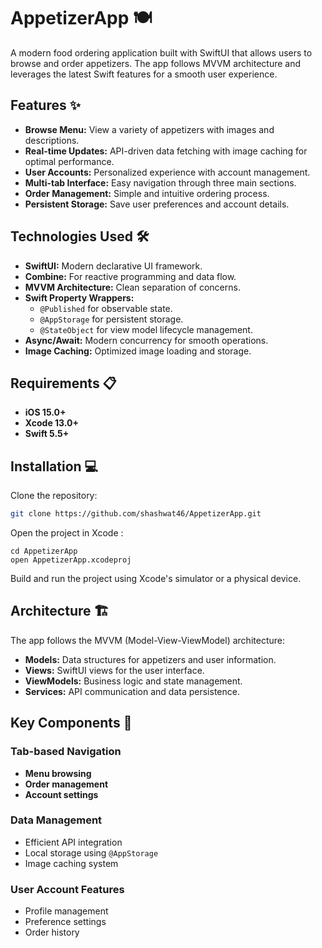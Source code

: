 # AppetizerApp 🍽️

A modern food ordering application built with SwiftUI that allows users to browse and order appetizers. The app follows MVVM architecture and leverages the latest Swift features for a smooth user experience.

## Features ✨

- **Browse Menu:** View a variety of appetizers with images and descriptions.
- **Real-time Updates:** API-driven data fetching with image caching for optimal performance.
- **User Accounts:** Personalized experience with account management.
- **Multi-tab Interface:** Easy navigation through three main sections.
- **Order Management:** Simple and intuitive ordering process.
- **Persistent Storage:** Save user preferences and account details.

## Technologies Used 🛠️

- **SwiftUI:** Modern declarative UI framework.
- **Combine:** For reactive programming and data flow.
- **MVVM Architecture:** Clean separation of concerns.
- **Swift Property Wrappers:**
  - `@Published` for observable state.
  - `@AppStorage` for persistent storage.
  - `@StateObject` for view model lifecycle management.
- **Async/Await:** Modern concurrency for smooth operations.
- **Image Caching:** Optimized image loading and storage.

## Requirements 📋

- **iOS 15.0+**
- **Xcode 13.0+**
- **Swift 5.5+**

## Installation 💻

Clone the repository:

```bash
git clone https://github.com/shashwat46/AppetizerApp.git

```

Open the project in Xcode : 

```
cd AppetizerApp
open AppetizerApp.xcodeproj
```

Build and run the project using Xcode's simulator or a physical device.

## Architecture 🏗️

The app follows the MVVM (Model-View-ViewModel) architecture:

- **Models:** Data structures for appetizers and user information.
- **Views:** SwiftUI views for the user interface.
- **ViewModels:** Business logic and state management.
- **Services:** API communication and data persistence.

## Key Components 🔑

### Tab-based Navigation
- **Menu browsing**
- **Order management**
- **Account settings**

### Data Management
- Efficient API integration
- Local storage using `@AppStorage`
- Image caching system

### User Account Features
- Profile management
- Preference settings
- Order history
